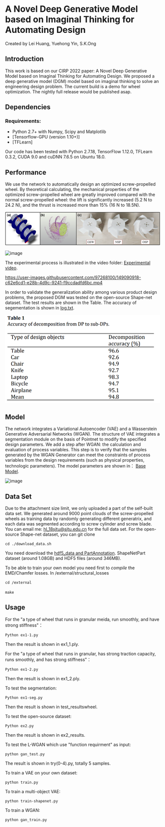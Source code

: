 # A Novel Deep Generative Model based on Imaginal Thinking for Automating Design
Created by Lei Huang, Yuehong Yin, S.K.Ong

## Introduction
This work is based on our CIRP 2022 paper: A Novel Deep Generative Model based on Imaginal Thinking for Automating Design. 
We proposed a deep generative model (DGM) model based on imaginal thinking to solve an engineering design problem.
The current build is a demo for wheel optimization. The nightly full release would be published asap.


## Dependencies
### Requirements:
- Python 2.7+ with Numpy, Scipy and Matplotlib
- [Tensorflow-GPU (version 1.10+)]
- [TFLearn]

Our code has been tested with Python 2.7.18, TensorFlow 1.12.0, TFLearn 0.3.2, CUDA 9.0 and cuDNN 7.6.5 on Ubuntu 18.0.

## Performance

We use the network to automatically design an optimized screw-propelled wheel. By theoretical calculating, the mechanical properties of the optimized screw-propelled wheel are greatly improved compared with the normal screw-propelled wheel: the lift is significantly increased (5.2 N to 24.2 N), and the thrust is increased more than 15% (16 N to 18.5N). 

![image](https://github.com/automatingdesign22/DGM/blob/master/img/wheeltest.png)

![image](https://github.com/automatingdesign22/DGM/blob/master/img/experimental%20result.png)

The experimental process is illustrated in the video folder:
[Experimental video](https://github.com/automatingdesign22/DGM/blob/master/video/Experiment.mp4).

https://user-images.githubusercontent.com/97268100/149090918-c62e6cd1-e28b-4d9c-9241-f9ccdadfd6bc.mp4

In order to validate the generalization ability among various product design problems, the proposed DGM was tested on the open-source Shape-net dataset. The test results are shown in the Table. The accuracy of segementation is shown in [log.txt](https://github.com/automatingdesign22/DGM/blob/master/log.txt).

![image](https://github.com/automatingdesign22/DGM/blob/master/img/accuracy.png)

## Model
The network integrates a Variational Autoencoder (VAE) and a Wasserstein Generative Adversarial Networks (WGAN). 
The structure of VAE integrates a segmentation module on the basis of Pointnet to modify the specified design parameters. We add a step after WGAN: the calculation and evaluation of process variables. This step is to verify that the samples generated by the WGAN Generator can meet the constraints of process variables from the design requirements (such as physical properties, technologic parameters). The model parameters are shown in：
[Base Model](https://github.com/automatingdesign22/DGM/blob/master/Base%20model.txt).


![image](https://github.com/automatingdesign22/DGM/blob/master/img/structure.png)

## Data Set
Due to the attachment size limit, we only uploaded a part of the self-built data set. We generated around 9000 point clouds of the screw-propelled wheels as training data by randomly generating different generatrix, and each data was segmented according to screw cylinder and screw blade. You can email me: hl_18sjtu@sjtu.edu.cn for the full data set.
For the open-source Shape-net dataset, you can git clone
```
cd ./download_data.sh
```
You need download the [hdf5_data and PartAnnotation](http://web.stanford.edu/~ericyi/project_page/part_annotation/index.html). 
ShapeNetPart dataset (around 1.08GB) and HDF5 files (around 346MB).

To be able to train your own model you need first to _compile_ the EMD/Chamfer losses. In /external/structural_losses 
```
cd /external

make
```

## Usage
For the "a type of wheel that runs in granular meida, run smoothly, and have strong stiffness"：

```
Python ex1-1.py
```
Then the result is shown in ex1_1.ply.

For the "a type of wheel that runs in granular, has strong traction capacity, runs smoothly, and has strong stiffness"：

```
Python ex1-2.py
```
Then the result is shown in ex1_2.ply.

To test the segmentation: 
```
Python ex1-seg.py
```
Then the result is shown in test_resultswheel.


To test the open-source dataset:

```
Python ex2.py
```
Then the result is shown in ex2_results.


To test the L-WGAN which use "function requirment" as input:
```
python gan_test.py
```

The result is shown in try(0-4).py, totally 5 samples.

To train a VAE on your own dataset:
```
python train.py
```

To train a multi-object VAE:
```
python train-shapenet.py
```
To train a WGAN:
```
python gan_train.py
```
